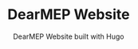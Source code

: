 <h1 align="center">
  DearMEP Website
</h1>

<p align="center">
  DearMEP Website built with Hugo
</p>
